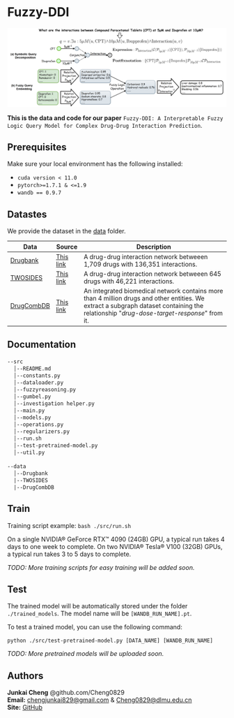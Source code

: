 # Fuzzy-DDI

![ ](figure/1.png)

**This is the data and code for our paper** `Fuzzy-DDI: A Interpretable Fuzzy Logic Query Model for Complex Drug-Drug Interaction Prediction`.

## Prerequisites

Make sure your local environment has the following installed:

* `cuda version < 11.0`
* `pytorch>=1.7.1 & <=1.9`
* `wandb == 0.9.7`

## Datastes

We provide the dataset in the [data](data/) folder.

| Data | Source | Description |
| --- | --- | --- |
| [Drugbank](data/drugbank/)| [This link](https://bitbucket.org/kaistsystemsbiology/deepddi/src/master/data/) | A drug-drug interaction network betweeen 1,709 drugs with 136,351 interactions. |
| [TWOSIDES](data/TWOSIDES/) | [This link](http://snap.stanford.edu/biodata/datasets/10017/10017-ChChSe-Decagon.html) | A drug-drug interaction network betweeen 645 drugs with 46,221 interactions. |
| [DrugCombDB](data/DrugCombDB) | [This link](http://drugcombdb.denglab.org/) | An integrated biomedical network contains more than 4 million drugs and other entities. We extract a subgraph dataset containing the relationship "*drug-dose-target-response*" from it.|

## Documentation

```
--src
  │--README.md
  │--constants.py
  │--dataloader.py
  │--fuzzyreasoning.py
  │--gumbel.py
  │--investigation helper.py
  │--main.py
  │--models.py
  │--operations.py
  │--regularizers.py
  │--run.sh
  │--test-pretrained-model.py
  │--util.py
  
--data
  │--Drugbank
  |--TWOSIDES
  |--DrugCombDB
```

## Train

Training script example: `bash ./src/run.sh`

On a single NVIDIA® GeForce RTX™ 4090 (24GB) GPU, a typical run takes 4 days to one week to complete. On two NVIDIA® Tesla® V100 (32GB) GPUs, a typical run takes 3 to 5 days to complete.

*TODO: More training scripts for easy training will be added soon.*

## Test

The trained model will be automatically stored under the folder `./trained_models`. The model name will be `[WANDB_RUN_NAME].pt`.

To test a trained model, you can use the following command:

```
python ./src/test-pretrained-model.py [DATA_NAME] [WANDB_RUN_NAME]
```

*TODO: More pretrained models will be uploaded soon.*

## Authors

**Junkai Cheng** @github.com/Cheng0829 \
**Email:** chengjunkai829@gmail.com & Cheng0829@dlmu.edu.cn \
**Site:** [GitHub](https://github.com/Cheng0829)
